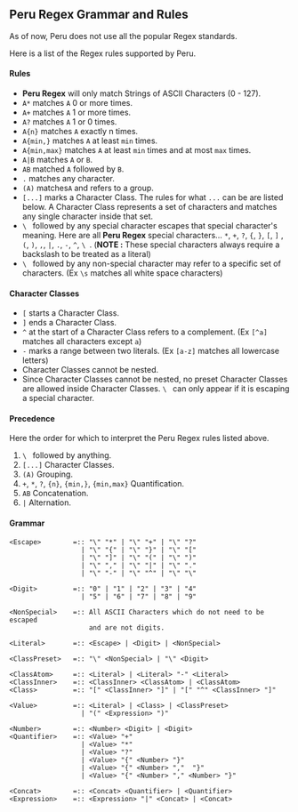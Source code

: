 ## Peru Regex Grammar and Rules

As of now, Peru does not use all the popular Regex standards. 

Here is a list of the Regex rules supported by Peru.

#### Rules
  * __Peru Regex__ will only match Strings of ASCII Characters (0 - 127).
  * `A*` matches `A` 0 or more times.
  * `A+` matches `A` 1 or more times.
  * `A?` matches `A` 1 or 0 times.
  * `A{n}` matches `A` exactly n times.
  * `A{min,}` matches `A` at least `min` times.
  * `A{min,max}` matches `A` at least `min` times and at most `max` times. 
  * `A|B` matches `A` or `B`.
  * `AB` matched `A` followed by `B`.
  * `.` matches any character.
  * `(A)` matches`A` and refers to a group.
  * `[...]` marks a Character Class. The rules for what `...` can be are listed below. 
  A Character Class represents a set of characters and matches any single character inside
  that set. 
  * `\ ` followed by any special character escapes that special character's meaning. 
  Here are all __Peru Regex__ special characters... `*`, `+`, `?`, `{`, `}`, `[`, `]` 
  , `(`, `)`, `,`, `|`, `.`, `-`, `^`, `\ `. (__NOTE :__ These special characters always
  require a backslash to be treated as a literal)
  * `\ ` followed by any non-special character may refer to a specific set of characters.
  (Ex `\s` matches all white space characters)  
    
#### Character Classes
  * `[` starts a Character Class.
  * `]` ends a Character Class.
  * `^` at the start of a Character Class refers to a complement. 
  (Ex `[^a]` matches all characters except `a`)
  * `-` marks a range between two literals. (Ex `[a-z]` matches all lowercase letters)
  * Character Classes cannot be nested.
  * Since Character Classes cannot be nested, no preset Character Classes are allowed
    inside Character Classes. `\ ` can only appear if it is escaping a special character.
  
#### Precedence

Here the order for which to interpret the Peru Regex rules listed above.

  1. `\ ` followed by anything.
  2. `[...]` Character Classes. 
  3. `(A)` Grouping.
  4. `+`, `*`, `?`, `{n}`, `{min,}`, `{min,max}` Quantification.
  5. `AB` Concatenation.
  6. `|` Alternation.
#### Grammar
```
<Escape>        =:: "\" "*" | "\" "+" | "\" "?" 
                  | "\" "{" | "\" "}" | "\" "[" 
                  | "\" "]" | "\" "(" | "\" ")" 
                  | "\" "," | "\" "|" | "\" "." 
                  | "\" "-" | "\" "^" | "\" "\"

<Digit>         =:: "0" | "1" | "2" | "3" | "4"
                  | "5" | "6" | "7" | "8" | "9"

<NonSpecial>    =:: All ASCII Characters which do not need to be escaped
                    and are not digits.

<Literal>       =:: <Escape> | <Digit> | <NonSpecial> 

<ClassPreset>   =:: "\" <NonSpecial> | "\" <Digit>

<ClassAtom>     =:: <Literal> | <Literal> "-" <Literal>
<ClassInner>    =:: <ClassInner> <ClassAtom> | <ClassAtom>
<Class>         =:: "[" <ClassInner> "]" | "[" "^" <ClassInner> "]"

<Value>         =:: <Literal> | <Class> | <ClassPreset> 
                  | "(" <Expression> ")"

<Number>        =:: <Number> <Digit> | <Digit>
<Quantifier>    =:: <Value> "+" 
                  | <Value> "*"
                  | <Value> "?"
                  | <Value> "{" <Number> "}"
                  | <Value> "{" <Number> ","  "}"
                  | <Value> "{" <Number> "," <Number> "}"

<Concat>        =:: <Concat> <Quantifier> | <Quantifier>
<Expression>    =:: <Expression> "|" <Concat> | <Concat> 
```